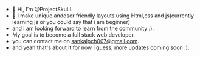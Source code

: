 - 👋 Hi, I’m @ProjectSkuLL
- 👀 I make unique anddser friendly layouts using Html,css and js(currently learning js or you could say that i am beginner)
- and i am looking forward to learn from the community :).
- My goal is to become a full stack web developer.
- you can contact me on sankalpch007@gmail.com.
- and yeah that's about it for now i guess, more updates coming soon :).

<!---
ProjectSkuLL/ProjectSkuLL is a ✨ special ✨ repository because its `README.md` (this file) appears on your GitHub profile.
You can click the Preview link to take a look at your changes.
--->
